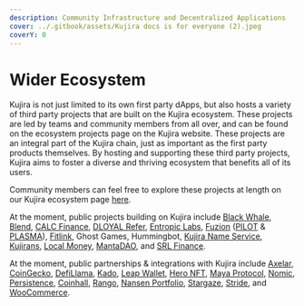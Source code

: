 ```yaml
---
description: Community Infrastructure and Decentralized Applications
cover: ../.gitbook/assets/Kujira docs is for everyone (2).jpeg
coverY: 0
---
```


# Wider Ecosystem

Kujira is not just limited to its own first party dApps, but also hosts a variety of third party projects that are built on the Kujira ecosystem. These projects are led by teams and community members from all over, and can be found on the ecosystem projects page on the Kujira website. These projects are an integral part of the Kujira chain, just as important as the first party products themselves. By hosting and supporting these third party projects, Kujira aims to foster a diverse and thriving ecosystem that benefits all of its users.

Community members can feel free to explore these projects at length on our Kujira ecosystem page [here](https://www.kujiraecosystem.com).&#x20;

At the moment, public projects building on Kujira include [Black Whale](https://twitter.com/BlackWhaleDeFi), [Blend](https://twitter.com/Blend\_protocol), [CALC Finance](https://twitter.com/CALC\_Finance), [DLOYAL Refer](https://twitter.com/dloyalrefer), [Entropic Labs](https://twitter.com/Entropic\_Labs), [Fuzion](https://twitter.com/Fuzion\_App) ([PILOT](https://plasma.fuzion.app/) & [PLASMA](https://plasma.fuzion.app/)), [Fitlink](https://twitter.com/fitlinkapp), Ghost Games, Hummingbot, [Kujira Name Service](https://mintthemoon.medium.com/kujira-name-system-kns-24aa0ecf7ac7), [Kujirans](https://twitter.com/KUJIRANSNFT), [Local Money](https://twitter.com/TeamLocalMoney), [MantaDAO](https://twitter.com/Manta\_DAO?ref\_src=twsrc%5Egoogle%7Ctwcamp%5Eserp%7Ctwgr%5Eauthor), and [SRL Finance](https://twitter.com/SRLFinance).

At the moment, public partnerships & integrations with Kujira include [Axelar](https://twitter.com/axelarcore), [CoinGecko](https://twitter.com/coingecko), [DefiLlama](https://twitter.com/DefiLlama),  [Kado](https://twitter.com/kado\_money), [Leap Wallet](https://www.leapwallet.io/chain/kujira), [Hero NFT](https://twitter.com/Hero\_NFT\_), [Maya Protocol](https://twitter.com/Maya\_Protocol), [Nomic](https://twitter.com/nomicbtc), [Persistence](https://twitter.com/PersistenceOne), [Coinhall](https://twitter.com/coinhall\_org), [Rango](https://twitter.com/RangoExchange), [Nansen Portfolio](https://twitter.com/nansenportfolio), [Stargaze](https://twitter.com/StargazeZone), [Stride](https://twitter.com/stride\_zone), and [WooCommerce](https://twitter.com/WooCommerce).
